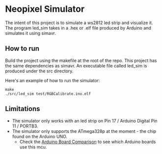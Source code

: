 # Neopixel Simulator
The intent of this project is to simulate a ws2812 led strip and visualize it. The program led_sim takes in a .hex or .elf file
produced by Arduino and simulates it using simavr.

## How to run

Build the project using the makefile at the root of the repo. This project has the same dependencies as simavr.
An executable file called led_sim is produced under the src directory.

Here's an example of how to run the simulator:

```
make
./src/led_sim test/RGBCalibrate.ino.elf
```

## Limitations

* The simulator only works with an  led strip on Pin 17 / Arduino Digital Pin 11 / PORTB3.
* The simulator only supports the ATmega328p at the moment - the chip found on the Arduino UNO.
  * Check the [Arduino Board Comparison](https://www.arduino.cc/en/products.compare) to see which Arduino boards use this mcu.
